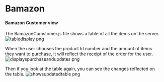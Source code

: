 # Bamazon

#### Bamazon Customer view
The BamazonCumstomer.js file shows a table of all the items on the server.
![tabledisplay png](https://cloud.githubusercontent.com/assets/8932227/16897337/f44b1ffe-4b73-11e6-8328-94cbb4d08b83.png)

When the user chooses the product Id number and the amount of items they want to purchase, it will reflect the receipt of the order for the user.
![displayspurchaseandupdates png](https://cloud.githubusercontent.com/assets/8932227/16897349/2aaa428c-4b74-11e6-9395-6b2efc51c446.png)

Then if you look at the table again, you can see the changes reflected on the table.
![showsupdatedtable png](https://cloud.githubusercontent.com/assets/8932227/16897359/6e336d58-4b74-11e6-9937-faefe9e4402b.png)
